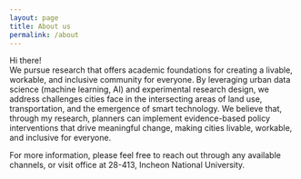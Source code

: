 ```yaml
---
layout: page
title: About us
permalink: /about
---
```


Hi there! <br> 
We pursue research that offers academic foundations for creating a livable, workable, and inclusive community for everyone. By leveraging urban data science (machine learning, AI) and experimental research design, we address challenges cities face in the intersecting areas of land use, transportation, and the emergence of smart technology. We believe that, through my research, planners can implement evidence-based policy interventions that drive meaningful change, making cities livable, workable, and inclusive for everyone. 

For more information, please feel free to reach out through any available channels, or visit office at 28-413, Incheon National University.

